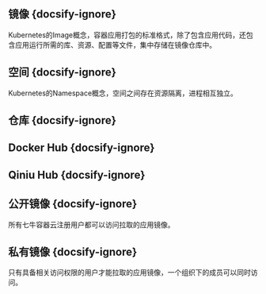 ## 镜像 {docsify-ignore}
Kubernetes的Image概念，容器应用打包的标准格式，除了包含应用代码，还包含应用运行所需的库、资源、配置等文件，集中存储在镜像仓库中。

## 空间 {docsify-ignore}
Kubernetes的Namespace概念，空间之间存在资源隔离，进程相互独立。

## 仓库 {docsify-ignore}

## Docker Hub {docsify-ignore}

## Qiniu Hub {docsify-ignore}

## 公开镜像 {docsify-ignore}
所有七牛容器云注册用户都可以访问拉取的应用镜像。

## 私有镜像 {docsify-ignore}
只有具备相关访问权限的用户才能拉取的应用镜像，一个组织下的成员可以同时访问。
